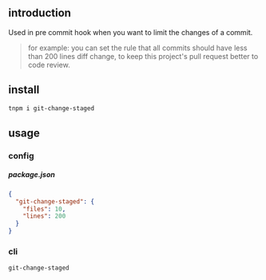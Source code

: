 ## introduction

Used in pre commit hook when you want to limit the changes of a commit.

> for example: you can set the rule that all commits should have less than 200 lines diff change, to keep this project's pull request better to code review.

## install

```bash
tnpm i git-change-staged
```

## usage

### config

##### package.json

```json
{
  "git-change-staged": {
    "files": 10,
    "lines": 200
  }
}
```

### cli

```bash
git-change-staged
```
